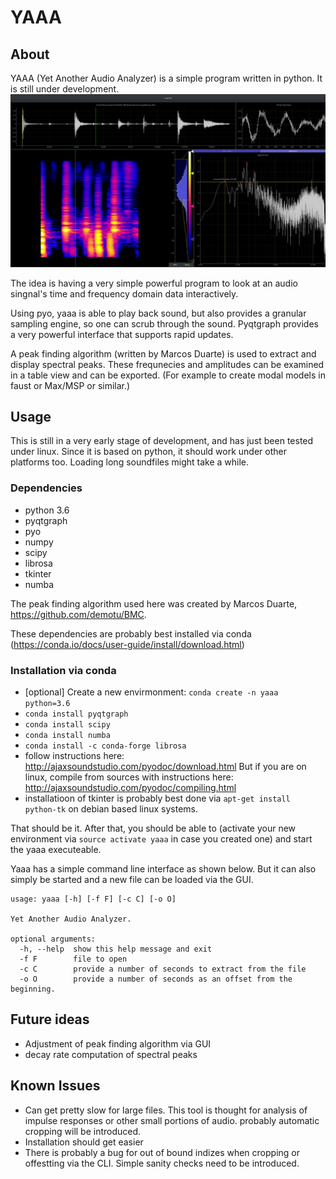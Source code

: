 # YAAA

## About
YAAA (Yet Another Audio Analyzer) is a simple program written in python. It is still under development.
![interface screen shot](./img/main.png)

The idea is having a very simple powerful program to look at an audio singnal's time and frequency domain data interactively.


Using pyo, yaaa is able to play back sound, but also provides a granular sampling engine, so one can scrub through the sound. Pyqtgraph provides a very powerful interface that supports rapid updates.

A peak finding algorithm (written by Marcos Duarte) is used to extract and display spectral peaks. These frequnecies and amplitudes can be examined in a table view and can be exported. (For example to create modal models in faust or Max/MSP or similar.)

## Usage
This is still in a very early stage of development, and has just been tested under linux. Since it is based on python, it should work under other platforms too.
Loading long soundfiles might take a while.


### Dependencies
- python 3.6
- pyqtgraph
- pyo
- numpy
- scipy
- librosa
- tkinter
- numba

The peak finding algorithm used here was created by Marcos Duarte, https://github.com/demotu/BMC.

These dependencies are probably best installed via conda (https://conda.io/docs/user-guide/install/download.html)

### Installation via conda
- [optional] Create a new envirmonment: ```conda create -n yaaa python=3.6```
- ```conda install pyqtgraph```
- ```conda install scipy```
- ```conda install numba```
- ```conda install -c conda-forge librosa```
- follow instructions here: 
    http://ajaxsoundstudio.com/pyodoc/download.html
    But if you are on linux, compile from sources with instructions here:
    http://ajaxsoundstudio.com/pyodoc/compiling.html
- installatioon of tkinter is probably best done via ```apt-get install python-tk``` on debian based linux systems.

That should be it. After that, you should be able to
(activate your new environment via ```source activate yaaa``` in case you created one)
and start the yaaa executeable. 

Yaaa has a simple command line interface as shown below. But it can also simply be started and a new file can be loaded via the GUI. 
```
usage: yaaa [-h] [-f F] [-c C] [-o O]

Yet Another Audio Analyzer.

optional arguments:
  -h, --help  show this help message and exit
  -f F        file to open
  -c C        provide a number of seconds to extract from the file
  -o O        provide a number of seconds as an offset from the beginning.
```


## Future ideas
- Adjustment of peak finding algorithm via GUI
- decay rate computation of spectral peaks

## Known Issues
- Can get pretty slow for large files. This tool is thought for analysis of impulse responses or other small portions of audio. probably automatic cropping will be introduced.
- Installation should get easier
- There is probably a bug for out of bound indizes when cropping or offestting via the CLI. Simple sanity checks need to be introduced.